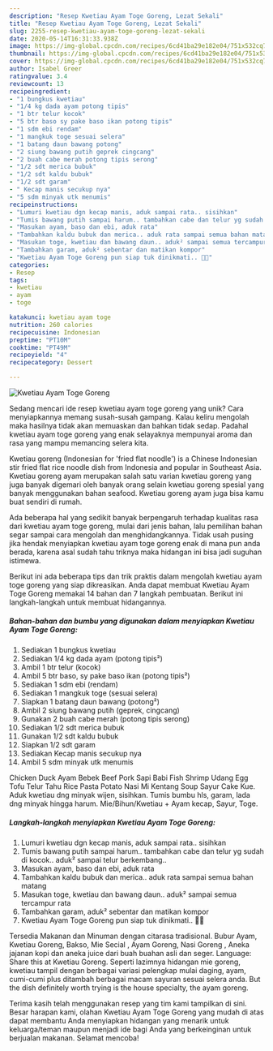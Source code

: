 ```yaml
---
description: "Resep Kwetiau Ayam Toge Goreng, Lezat Sekali"
title: "Resep Kwetiau Ayam Toge Goreng, Lezat Sekali"
slug: 2255-resep-kwetiau-ayam-toge-goreng-lezat-sekali
date: 2020-05-14T16:31:33.938Z
image: https://img-global.cpcdn.com/recipes/6cd41ba29e182e04/751x532cq70/kwetiau-ayam-toge-goreng-foto-resep-utama.jpg
thumbnail: https://img-global.cpcdn.com/recipes/6cd41ba29e182e04/751x532cq70/kwetiau-ayam-toge-goreng-foto-resep-utama.jpg
cover: https://img-global.cpcdn.com/recipes/6cd41ba29e182e04/751x532cq70/kwetiau-ayam-toge-goreng-foto-resep-utama.jpg
author: Isabel Greer
ratingvalue: 3.4
reviewcount: 13
recipeingredient:
- "1 bungkus kwetiau"
- "1/4 kg dada ayam potong tipis"
- "1 btr telur kocok"
- "5 btr baso sy pake baso ikan potong tipis"
- "1 sdm ebi rendam"
- "1 mangkuk toge sesuai selera"
- "1 batang daun bawang potong"
- "2 siung bawang putih geprek cingcang"
- "2 buah cabe merah potong tipis serong"
- "1/2 sdt merica bubuk"
- "1/2 sdt kaldu bubuk"
- "1/2 sdt garam"
- " Kecap manis secukup nya"
- "5 sdm minyak utk menumis"
recipeinstructions:
- "Lumuri kwetiau dgn kecap manis, aduk sampai rata.. sisihkan"
- "Tumis bawang putih sampai harum.. tambahkan cabe dan telur yg sudah di kocok.. aduk² sampai telur berkembang.."
- "Masukan ayam, baso dan ebi, aduk rata"
- "Tambahkan kaldu bubuk dan merica.. aduk rata sampai semua bahan matang"
- "Masukan toge, kwetiau dan bawang daun.. aduk² sampai semua tercampur rata"
- "Tambahkan garam, aduk² sebentar dan matikan kompor"
- "Kwetiau Ayam Toge Goreng pun siap tuk dinikmati.. 🤗😋"
categories:
- Resep
tags:
- kwetiau
- ayam
- toge

katakunci: kwetiau ayam toge 
nutrition: 260 calories
recipecuisine: Indonesian
preptime: "PT10M"
cooktime: "PT49M"
recipeyield: "4"
recipecategory: Dessert

---
```



![Kwetiau Ayam Toge Goreng](https://img-global.cpcdn.com/recipes/6cd41ba29e182e04/751x532cq70/kwetiau-ayam-toge-goreng-foto-resep-utama.jpg)

Sedang mencari ide resep kwetiau ayam toge goreng yang unik? Cara menyiapkannya memang susah-susah gampang. Kalau keliru mengolah maka hasilnya tidak akan memuaskan dan bahkan tidak sedap. Padahal kwetiau ayam toge goreng yang enak selayaknya mempunyai aroma dan rasa yang mampu memancing selera kita.

Kwetiau goreng (Indonesian for &#39;fried flat noodle&#39;) is a Chinese Indonesian stir fried flat rice noodle dish from Indonesia and popular in Southeast Asia. Kwetiau goreng ayam merupakan salah satu varian kwetiau goreng yang juga banyak digemari oleh banyak orang selain kwetiau goreng spesial yang banyak menggunakan bahan seafood. Kwetiau goreng ayam juga bisa kamu buat sendiri di rumah.

Ada beberapa hal yang sedikit banyak berpengaruh terhadap kualitas rasa dari kwetiau ayam toge goreng, mulai dari jenis bahan, lalu pemilihan bahan segar sampai cara mengolah dan menghidangkannya. Tidak usah pusing jika hendak menyiapkan kwetiau ayam toge goreng enak di mana pun anda berada, karena asal sudah tahu triknya maka hidangan ini bisa jadi suguhan istimewa.


Berikut ini ada beberapa tips dan trik praktis dalam mengolah kwetiau ayam toge goreng yang siap dikreasikan. Anda dapat membuat Kwetiau Ayam Toge Goreng memakai 14 bahan dan 7 langkah pembuatan. Berikut ini langkah-langkah untuk membuat hidangannya.

<!--inarticleads1-->

##### Bahan-bahan dan bumbu yang digunakan dalam menyiapkan Kwetiau Ayam Toge Goreng:

1. Sediakan 1 bungkus kwetiau
1. Sediakan 1/4 kg dada ayam (potong tipis²)
1. Ambil 1 btr telur (kocok)
1. Ambil 5 btr baso, sy pake baso ikan (potong tipis²)
1. Sediakan 1 sdm ebi (rendam)
1. Sediakan 1 mangkuk toge (sesuai selera)
1. Siapkan 1 batang daun bawang (potong²)
1. Ambil 2 siung bawang putih (geprek, cingcang)
1. Gunakan 2 buah cabe merah (potong tipis serong)
1. Sediakan 1/2 sdt merica bubuk
1. Gunakan 1/2 sdt kaldu bubuk
1. Siapkan 1/2 sdt garam
1. Sediakan  Kecap manis secukup nya
1. Ambil 5 sdm minyak utk menumis


Chicken Duck Ayam Bebek Beef Pork Sapi Babi Fish Shrimp Udang Egg Tofu Telur Tahu Rice Pasta Potato Nasi Mi Kentang Soup Sayur Cake Kue. Aduk kwetiau dng minyak wijen, sisihkan. Tumis bumbu hls, garam, lada dng minyak hingga harum. Mie/Bihun/Kwetiau + Ayam kecap, Sayur, Toge. 

<!--inarticleads2-->

##### Langkah-langkah menyiapkan Kwetiau Ayam Toge Goreng:

1. Lumuri kwetiau dgn kecap manis, aduk sampai rata.. sisihkan
1. Tumis bawang putih sampai harum.. tambahkan cabe dan telur yg sudah di kocok.. aduk² sampai telur berkembang..
1. Masukan ayam, baso dan ebi, aduk rata
1. Tambahkan kaldu bubuk dan merica.. aduk rata sampai semua bahan matang
1. Masukan toge, kwetiau dan bawang daun.. aduk² sampai semua tercampur rata
1. Tambahkan garam, aduk² sebentar dan matikan kompor
1. Kwetiau Ayam Toge Goreng pun siap tuk dinikmati.. 🤗😋


Tersedia Makanan dan Minuman dengan citarasa tradisional. Bubur Ayam, Kwetiau Goreng, Bakso, Mie Secial , Ayam Goreng, Nasi Goreng , Aneka jajanan kopi dan aneka juice dari buah buahan asli dan seger. Language: Share this at Kwetiau Goreng. Seperti lazimnya hidangan mie goreng, kwetiau tampil dengan berbagai variasi pelengkap mulai daging, ayam, cumi-cumi plus ditambah berbagai macam sayuran sesuai selera anda. But the dish definitely worth trying is the house specialty, the ayam goreng. 

Terima kasih telah menggunakan resep yang tim kami tampilkan di sini. Besar harapan kami, olahan Kwetiau Ayam Toge Goreng yang mudah di atas dapat membantu Anda menyiapkan hidangan yang menarik untuk keluarga/teman maupun menjadi ide bagi Anda yang berkeinginan untuk berjualan makanan. Selamat mencoba!
